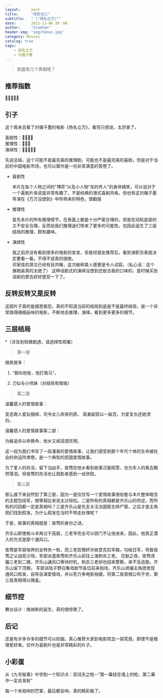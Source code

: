 ```yaml
---
layout:     post
title:      "观影记三"
subtitle:   " \"扬名立万\""
date:       2021-12-06 20：00
author:     "Xiaohan"
header-img: "img/Venus.jpg"
category: Movies
catalog: true
tags:
    - 扬名立万 
    - 刘循子墨
---
```


> 到底有几个真相呢？


## 推荐指数

:star2::star2::star2::star2::star2:

## 引子

这个周末去看了刘循子墨的电影《扬名立万》，看完只想说，太厉害了。

喜剧性：:star2::star2::star2::star2: <br>
推理性：:star2::star2::star2: <br>
演绎性：:star2::star2::star2::star2::star2: <br>

先说总结，这个可能不是最完美的推理剧，可能也不是最完美的喜剧，但是对于当前的中国电影市场，也可以算作是一份非常满意的答卷了。

* 喜剧性
	
	本片在各个人物之间的”博弈“以及小人物“龙的传人”的身体搞笑，可以说对于一个喜剧片来说是非常有趣了。不是经典的港式喜剧风格，但也有这刘循子墨导演在《万万没想到》中所带来的特色，很戳我
	
* 推理性

	首先本片的所有推理情节，在表面上都是十分严密合理的，但是在动机底层的又不安全合理，反而给我们推理迷们带来了更多的可能性，也因此诞生了三层结局的推理，颇有趣味。
	
* 演绎性

	我之前并没有看到很多的电影的宣发，但是经朋友推荐后，看到演职员表就决定要看一看。不得不说真的很绝。<br>
	邓家佳的哭泣已经有目共睹，这次破碎美人感更是令人动容。（私心话：这个旗袍装真的太绝了）
	这种话剧式的演绎没想到还挺合我的口味的，是时候买张话剧的票去好好感受一下了。
	
	
## 反转反转又是反转

这部片子真的是细思极恐，真的不知道当前的结局到底是不是最终结局，是一个非常值得细细品味的电影，不断地去推理，演绎。看到更多更多的细节。


## 三层结局

*（涉及到轻微剧透，请选择性观看）

> 第一层

搞笑居多：

1. “我叫他爸，他打我马”。

2. 刀仙与小师妹（对结局有暗喻）


> 第二层

温馨感人的爱情故事：

变态商人爱玩捆绑，司令女儿命丧刑房。
英勇副官以一敌百，为爱复仇还她清白。

温馨感人的爱情故事第二部：

为躲追杀以命换命，他乡又闻泪洒天明。

这一段为我们书写了一段凄美的爱情故事，让我们感受到那个年代个体的生命被社会的命运所席卷。是一个典型的民国爱情故事。<br>

为了爱人的存活，留下当凶手，夜莺在他乡看到故事沉冤昭雪，也为军人的离去黯然落泪。但夜莺的存活也让观影者感到一丝欣慰。

> 第三层


那么接下来自然到了第三层，因为一是仅仅写一个爱情故事很俗套与本片整体暗含的主题包括军，商等相比来说太过轻松。二是所有的真相都是齐乐山的供述，而所有的闪回都一定是真相吗？三是齐乐山是先去关注法国医生碎尸案，之后才是主角团们找到假发。为什么假发在当时不带走处理呢？


于是，故事的真相就是：夜莺的身份之谜。

齐乐山即使格斗术再过于高超，三老爷完全可以锁门不让他进来，因此，他真正潜入的方式是那个通风口。

夜莺是军部培养的女特务一枚，而三老狡猾奸诈故意克扣军粮，勾结日军，导致夜莺之父战死沙场，军部派遣夜莺和齐乐山前往上海刺杀三老。
花魁之夜，夜莺诱骗三老到二楼，齐乐山通风口等待时机，刺杀三老却也招来警察，来不及逃跑，齐乐山留下顶罪。
军部派陆子野召集戏剧节各位前来拍戏，齐乐山诱骗主角团发现通风口假发，自导自演爱情戏，并以死力争电影拍摄，将第二层真相公布于世，第三层真相得以掩盖。


## 细节控

舞台设计：维纳斯的诞生，真的很惊艳了。

## 后记

还是有许多许多的细节可以挖掘，真心推荐大家到电影院去一探究竟，即使不是推理爱好者。仅作为喜剧片也是非常精彩的片子。

## 小彩蛋

从《九号秘事》中学到一个知识点：契诃夫之枪--”第一幕挂在墙上的枪，第二幕中一定会发射“

每一个未拍响的巴掌，最后都会响，真的精彩极了。













